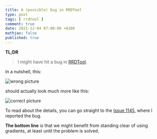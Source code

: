 ```yaml
---
title: A (possible) bug in RRDTool
type: post
tags: [ rrdtool ]
comment: true
date: 2021-12-04 07:00:00 +0100
mathjax: false
published: true
---
```


**TL;DR**

> I might have hit a bug in [RRDTool][].

In a nutshell, this:

![wrong picture](https://gist.github.com/polettix/96261795e95d6097ee8e614325775722/raw/375df32da9e42b69d9f7c4dc790a9ddd7b1c2ceb/prova-available-over-user.png)

should actually look much more like this:

![correct picture](https://gist.github.com/polettix/96261795e95d6097ee8e614325775722/raw/375df32da9e42b69d9f7c4dc790a9ddd7b1c2ceb/prova-available-over-user.no-gradient.png)

To read about the details, you can go straight to the [Issue 1145][],
where I reported the bug.

**The bottom line** is that we might benefit from standing clear of
using gradients, at least until the problem is solved.

[RRDTool]: https://oss.oetiker.ch/rrdtool/index.en.html
[Issue 1145]: https://github.com/oetiker/rrdtool-1.x/issues/1145
